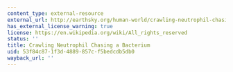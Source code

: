 ```yaml
---
content_type: external-resource
external_url: http://earthsky.org/human-world/crawling-neutrophil-chasing-a-bacterium
has_external_license_warning: true
license: https://en.wikipedia.org/wiki/All_rights_reserved
status: ''
title: Crawling Neutrophil Chasing a Bacterium
uid: 53f84c87-1f3d-4889-857c-f5bedcdb5db0
wayback_url: ''
---
```

